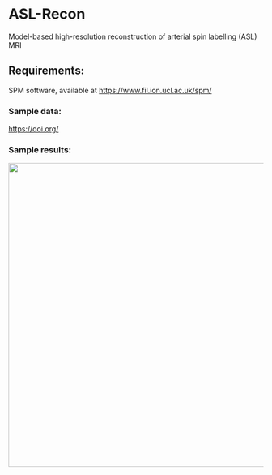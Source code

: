 # ASL-Recon
Model-based high-resolution reconstruction of arterial spin labelling (ASL) MRI

## Requirements:
SPM software, available at https://www.fil.ion.ucl.ac.uk/spm/

### Sample data:

https://doi.org/

### Sample results:


<img src="https://user-images.githubusercontent.com/44095083/46965567-1d9ee780-d0a3-11e8-9e3d-a3e62bf44877.png" width="600">
